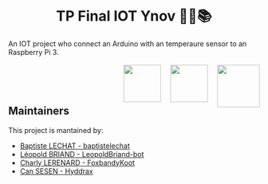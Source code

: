 <h1 align="center">TP Final IOT Ynov 👨‍💻📚</h1>
An IOT project who connect an Arduino with an temperaure sensor to an Raspberry Pi 3.

<br/>
<br/>

<img src="https://www.raspberrypi.org/wp-content/uploads/2011/10/Raspi-PGB001.png" height="85" align="right" style="padding-left:16px">

<img src="https://upload.wikimedia.org/wikipedia/commons/thumb/8/87/Arduino_Logo.svg/1280px-Arduino_Logo.svg.png" height="75" align="right" style="padding-left:16px">

<img src="https://www.ynov-paris.com/medias/uploads/2018/09/Ynov-informatique-Mastere-en-alternance-300x155.png" height="75" align="right">

<br/>
<br/>
<br/>

## Maintainers
This project is mantained by:
* [Baptiste LECHAT - baptistelechat](https://github.com/baptistelechat)
* [Léopold BRIAND - LeopoldBriand-bot](https://github.com/LeopoldBriand-bot)
* [Charly LERENARD - FoxbandyKoot](https://github.com/FoxBandyKoot)
* [Can SESEN - Hyddrax](https://github.com/Hyddrax)
